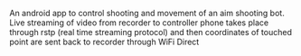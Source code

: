 An android app to control shooting and movement of an aim shooting bot. Live streaming of video from recorder to controller phone takes place through rstp (real time streaming protocol) and then coordinates of touched point are sent back to recorder through WiFi Direct
